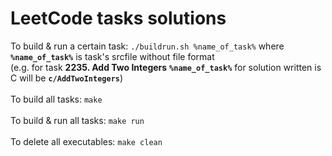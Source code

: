 # LeetCode tasks solutions
To build & run a certain task: `./buildrun.sh %name_of_task%` where **`%name_of_task%`** is task's srcfile without file format<br>
(e.g. for task **2235. Add Two Integers** **`%name_of_task%`** for solution written is C will be **`c/AddTwoIntegers`**)<br><br>
To build all tasks: `make`<br><br>
To build & run all tasks: `make run`<br><br>
To delete all executables: `make clean`<br><br>
